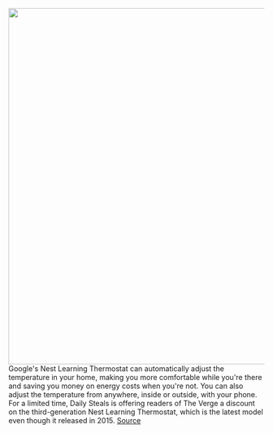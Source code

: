 <img src='https://cdn.vox-cdn.com/thumbor/KqlCIYyGzb1JszTB16cY1vNG4tc=/0x0:2040x1360/1200x800/filters:focal(857x517:1183x843)/cdn.vox-cdn.com/uploads/chorus_image/image/66628859/nest3rdgen-1.0.0.jpg' width='700px' /><br/>
Google's Nest Learning Thermostat can automatically adjust the temperature in your home, making you more comfortable while you're there and saving you money on energy costs when you're not. You can also adjust the temperature from anywhere, inside or outside, with your phone. For a limited time, Daily Steals is offering readers of The Verge a discount on the third-generation Nest Learning Thermostat, which is the latest model even though it released in 2015.
<a href='https://www.theverge.com/good-deals/2020/4/9/21214973/google-nest-learning-thermostat-xbox-game-pass-ultimate-logitech-deal-sale'> Source <a/>